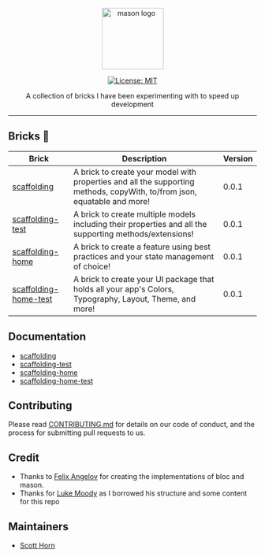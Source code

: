 <p align="center">
<img src="https://raw.githubusercontent.com/felangel/mason/master/assets/mason_full.png" height="125" alt="mason logo" />
</p>

<p align="center">
<a href="https://opensource.org/licenses/MIT"><img src="https://img.shields.io/badge/license-MIT-purple.svg" alt="License: MIT"></a>
</p>

<p align="center">
A collection of bricks I have been experimenting with to speed up development
</p>

---

## Bricks 🧱

| Brick                                                                                                 | Description                                                                                                                   | Version |
| ----------------------------------------------------------------------------------------------------- | ----------------------------------------------------------------------------------------------------------------------------- | ------- |
| [scaffolding](https://github.com/sjhorn/mason_bricks/tree/main/bricks/scaffolding)                    | A brick to create your model with properties and all the supporting methods, copyWith, to/from json, equatable and more!      | 0.0.1   |
| [scaffolding-test](https://github.com/sjhorn/mason_bricks/tree/main/bricks/scaffolding-test)          | A brick to create multiple models including their properties and all the supporting methods/extensions!                       | 0.0.1   |
| [scaffolding-home](https://github.com/sjhorn/mason_bricks/tree/main/bricks/scaffolding-home)          | A brick to create a feature using best practices and your state management of choice!                                         | 0.0.1   |
| [scaffolding-home-test](https://github.com/sjhorn/mason_bricks/tree/main/bricks/scaffolding-home-test)| A brick to create your UI package that holds all your app's Colors, Typography, Layout, Theme, and more!                      | 0.0.1   |

## Documentation

- [scaffolding](https://github.com/sjhorn/mason_bricks/tree/main/bricks/scaffolding)
- [scaffolding-test](https://github.com/sjhorn/mason_bricks/tree/main/bricks/scaffolding-test)
- [scaffolding-home](https://github.com/sjhorn/mason_bricks/tree/main/bricks/scaffolding-home)
- [scaffolding-home-test](https://github.com/sjhorn/mason_bricks/tree/main/bricks/scaffolding-home-test)

## Contributing

Please read [CONTRIBUTING.md](https://github.com/sjhorn/mason_bricks/tree/main/CONTRIBUTING.md) for details on our code of conduct, and the process for submitting pull requests to us.

## Credit

- Thanks to [Felix Angelov](https://github.com/felangel) for creating the implementations of bloc and mason. 
- Thanks for [Luke Moody](https://github.com/LukeMoody01) as I borrowed his structure and some content for this repo

## Maintainers

- [Scott Horn](https://github.com/sjhorn)